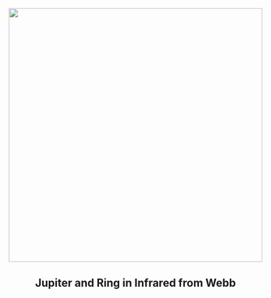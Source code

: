 
<p align="center"><img src="https://apod.nasa.gov/apod/image/2503/JupiterRing_WebbSchmidt_1080.jpg" width="500" height="500"></p>
<h2 align="center"> Jupiter and Ring in Infrared from Webb </h2>
